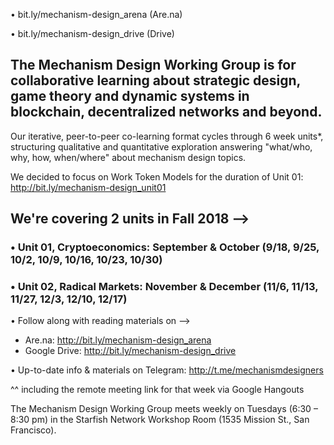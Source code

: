 • bit.ly/mechanism-design_arena (Are.na)

• bit.ly/mechanism-design_drive (Drive)

## The Mechanism Design Working Group is for collaborative learning about strategic design, game theory and dynamic systems in blockchain, decentralized networks and beyond.

Our iterative, peer-to-peer co-learning format cycles through 6 week units*, structuring qualitative and quantitative exploration answering "what/who, why, how, when/where" about mechanism design topics.

We decided to focus on Work Token Models for the duration of Unit 01:
http://bit.ly/mechanism-design_unit01

## We're covering 2 units in Fall 2018 -->
### • Unit 01, Cryptoeconomics: September & October (9/18, 9/25, 10/2, 10/9, 10/16, 10/23, 10/30)
### • Unit 02, Radical Markets: November & December (11/6, 11/13, 11/27, 12/3, 12/10, 12/17)

• Follow along with reading materials on -->
- Are.na: http://bit.ly/mechanism-design_arena
- Google Drive: http://bit.ly/mechanism-design_drive

• Up-to-date info & materials on Telegram: http://t.me/mechanismdesigners

^^ including the remote meeting link for that week via Google Hangouts

The Mechanism Design Working Group meets weekly on Tuesdays (6:30 – 8:30 pm) in the Starfish Network Workshop Room (1535 Mission St., San Francisco).


